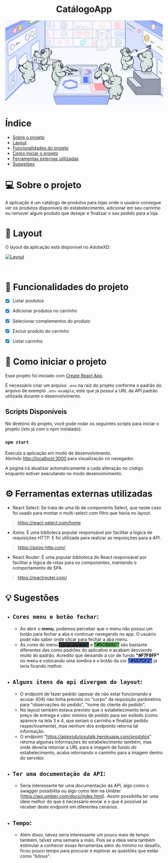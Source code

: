 <h1 align="center">CatálogoApp</h1>
<img src="./assets/sg.png" alt="CatálogoApp">

Índice
=================
<!--ts-->
   * [Sobre o projeto](#-sobre-o-projeto)
   * [Layout](#-layout)
   * [Funcionalidades do projeto](#-funcionalidades-do-projeto)
   * [Como iniciar o projeto](#-como-iniciar-o-projeto)
   * [Ferramentas externas utilizadas](#-ferramentas-externas-utilizadas)
   * [Sugestões](#-sugestões)
<!--te-->

💻 Sobre o projeto
===========

A aplicação é um catálogo de produtos para lojas onde o usuário consegue ver os produtos disponíveis do estabelecimento, adicionar em seu carrinho ou remover algum produto que desejar e finalizar o seu pedido para a loja. 


🎨 Layout
============

O layout da aplicação está disponível no AdobeXD:

<a href="https://xd.adobe.com/view/7a57c282-fd52-4d1e-b5a1-586df2dad90a-2f04/grid">

<img alt="Layout" src="https://img.shields.io/badge/Acessar%20Layout-AdobeXD-%23557CF2">

</a></br>

🔨 Funcionalidades do projeto
============

- [x] Listar produtos
- [x] Adicionar produtos no carrinho
- [x] Selecionar complementos do produto
- [x] Excluir produto do carrinho
- [x] Listar carrinho


🚀 Como iniciar o projeto
==================

Esse projeto foi iniciado com [Create React App](https://github.com/facebook/create-react-app).

É necessário criar um arquivo `.env` na raiz do projeto conforme o padrão do arquivo de exemplo `.env-example`, este que já possui a URL da API padrão utilizada durante o desenvolvimento.

## Scripts Disponíveis

No diretório do projeto, você pode rodar os seguintes scripts para iniciar o projeto (isto já com o npm instalado):

### `npm start`

Executa a aplicação em modo de desenvolvimento.\
Abrindo [http://localhost:3000](http://localhost:3000) para visualização no navegador.

A página irá atualizar automaticamente a cada alteração no código enquanto estiver executando no modo desenvolvimento.


⚙️ Ferramentas externas utilizadas
============

- React Select: Se trata de uma lib de components Select, que neste caso foi usado para montar o multi-select com filtro que havia no layout.
> https://react-select.com/home


- Axios: É uma biblioteca popular responsável por facilitar a lógica de requisições HTTP. E foi utilizada para realizar as requisições para a API.
> https://axios-http.com/

- React Router: É uma popular biblioteca do React responsável por facilitar a lógica de rotas para os componentes, mantendo o comportamento de SPA.
> https://reactrouter.com/

💡 Sugestões
============

- `Cores menu e botão fechar`: 
    -
   - Ao abrir o **menu**, podemos perceber que o menu não possui um botão para fechar a aba e continuar navegando no app. O usuário pode não saber onde clicar para fechar a aba menu.
   - As cores do menu <b style="background-color:#31343B">"gray-darker"</b> e <b style="background-color:#5CB85C">"#5CB85C"</b> são bastante diferentes das cores padrões do aplicativo
    e acabam desviando muito do padrão. Acredito que deixando a cor de fundo <b style="background-color:#F7F9FF; color: #000">"#F7F9FF"</b> no menu e colocando uma sombra e o botão da cor <b style="background-color:#557CF2">"#557CF2"</b> já teria ficando melhor.
- `Alguns itens da api divergem do layout`:
    -
   - O endpoint de fazer pedido (apesar de não estar funcionando e acusar 404) não tinha previsto no "corpo" da requisição parâmetros para "observações do pedido", "nome do cliente do pedido".
   - No layout também estava previsto que o estabelecimento teria um preço de entrega e valor mínimo de pedido para ser exibido (como aparece na tela 3 e 4, que seriam o carrinho e  finalizar pedido respectivamente), mas nenhum dos endpoints retorna tal informação.
   - O endpoint "https://apiprodutosutalk.herokuapp.com/produtos" retorna algumas informações do estabelecimento também, mas onde deveria retornar a URL para a imagem de fundo do estabelecimento, acaba retornando o caminho para a imagem dentro do servidor.
- `Ter uma documentação da API`:
    -
    - Seria interessante ter uma documentação da API, algo como o swagger possibilita ou algo como tem na Umbler (https://api.umbler.com/docs/index.html). Assim possibilita ter uma ideia melhor do que é necessário enviar e o que é possível se receber deste endpoint em diferentes cenários.
- `Tempo`:
    -
    - Além disso, talvez seria interessante um pouco mais de tempo também, talvez uma semana a mais. Pois se a ideia seria também estimular a conhecer essas ferramentas além do mínimo no desafio, ficou pouco tempo para procurar e explorar as questões que estão como "bônus". 
